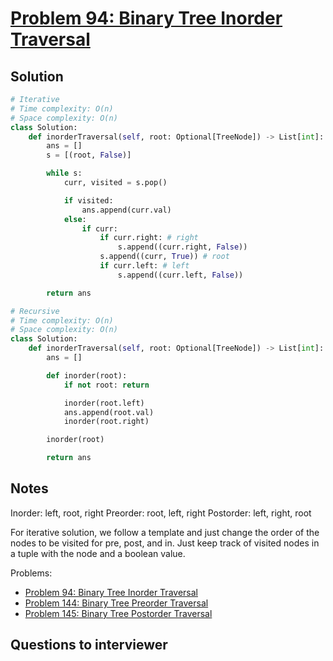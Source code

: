 # [Problem 94: Binary Tree Inorder Traversal](https://leetcode.com/problems/binary-tree-inorder-traversal/)

## Solution

```py
# Iterative
# Time complexity: O(n)
# Space complexity: O(n)
class Solution:
    def inorderTraversal(self, root: Optional[TreeNode]) -> List[int]:
        ans = []
        s = [(root, False)]

        while s:
            curr, visited = s.pop()

            if visited:
                ans.append(curr.val)
            else:
                if curr:
                    if curr.right: # right
                        s.append((curr.right, False))
                    s.append((curr, True)) # root
                    if curr.left: # left
                        s.append((curr.left, False))

        return ans

# Recursive
# Time complexity: O(n)
# Space complexity: O(n)
class Solution:
    def inorderTraversal(self, root: Optional[TreeNode]) -> List[int]:
        ans = []

        def inorder(root):
            if not root: return

            inorder(root.left)
            ans.append(root.val)
            inorder(root.right)

        inorder(root)

        return ans
```

## Notes

Inorder: left, root, right
Preorder: root, left, right
Postorder: left, right, root

For iterative solution, we follow a template and just change the order of the nodes to be visited for pre, post, and in.
Just keep track of visited nodes in a tuple with the node and a boolean value.

Problems:

- [Problem 94: Binary Tree Inorder Traversal](https://leetcode.com/problems/binary-tree-inorder-traversal/)
- [Problem 144: Binary Tree Preorder Traversal](https://leetcode.com/problems/binary-tree-preorder-traversal/)
- [Problem 145: Binary Tree Postorder Traversal](https://leetcode.com/problems/binary-tree-postorder-traversal/)

## Questions to interviewer
